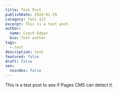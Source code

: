 ```yaml
---
title: Test Post
publishDate: 2024-01-20
category: Test 123
excerpt: This is a test post
author:
  name: Coach Edgar
  bio: Test author
tags:
  - test
description: test
featured: false
draft: false
seo:
  noindex: false
---
```

This is a test post to see if Pages CMS can detect it.